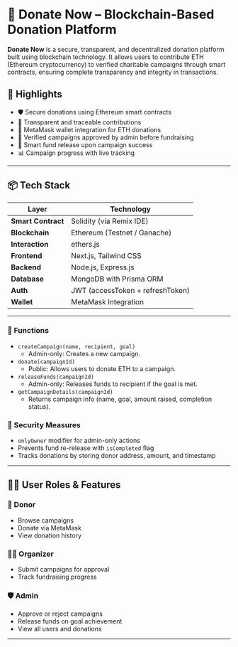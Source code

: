 # 💸 Donate Now – Blockchain-Based Donation Platform

**Donate Now** is a secure, transparent, and decentralized donation platform built using blockchain technology. It allows users to contribute ETH (Ethereum cryptocurrency) to verified charitable campaigns through smart contracts, ensuring complete transparency and integrity in transactions.

## 🌟 Highlights

- 🛡 Secure donations using Ethereum smart contracts
- 🔗 Transparent and traceable contributions
- 👛 MetaMask wallet integration for ETH donations
- 🧾 Verified campaigns approved by admin before fundraising
- 🔄 Smart fund release upon campaign success
- 📊 Campaign progress with live tracking

---

## 📦 Tech Stack

| Layer               | Technology                 |
|---------------------|----------------------------|
| **Smart Contract**  | Solidity (via Remix IDE)   |
| **Blockchain**      | Ethereum (Testnet / Ganache) |
| **Interaction**     | ethers.js                  |
| **Frontend**        | Next.js, Tailwind CSS      |
| **Backend**         | Node.js, Express.js        |
| **Database**        | MongoDB with Prisma ORM    |
| **Auth**            | JWT (accessToken + refreshToken) |
| **Wallet**          | MetaMask Integration       |

---

### 🧩 Functions

- `createCampaign(name, recipient, goal)`
  - Admin-only: Creates a new campaign.
- `donate(campaignId)`
  - Public: Allows users to donate ETH to a campaign.
- `releaseFunds(campaignId)`
  - Admin-only: Releases funds to recipient if the goal is met.
- `getCampaignDetails(campaignId)`
  - Returns campaign info (name, goal, amount raised, completion status).

### 🔐 Security Measures

- `onlyOwner` modifier for admin-only actions
- Prevents fund re-release with `isCompleted` flag
- Tracks donations by storing donor address, amount, and timestamp

---

## 🧑‍💼 User Roles & Features

### 👤 Donor
- Browse campaigns
- Donate via MetaMask
- View donation history

### 🧑‍💼 Organizer
- Submit campaigns for approval
- Track fundraising progress

### 🛡 Admin
- Approve or reject campaigns
- Release funds on goal achievement
- View all users and donations

---
